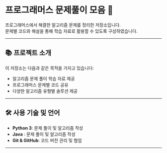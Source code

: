 # 프로그래머스 문제풀이 모음 🎯

프로그래머스에서 해결한 알고리즘 문제를 정리한 저장소입니다.  
문제별 코드와 해설을 통해 학습 자료로 활용할 수 있도록 구성하였습니다.

---

## 📚 프로젝트 소개  
이 저장소는 다음과 같은 목적을 가지고 있습니다:
- 알고리즘 문제 풀이 학습 자료 제공
- 프로그래머스 문제별 코드 공유
- 다양한 알고리즘 유형별 솔루션 제공

---

## 🛠️ 사용 기술 및 언어
- **Python 3**: 문제 풀이 및 알고리즘 작성
- **Java** : 문제 풀이 및 알고리즘 작성
- **Git & GitHub**: 코드 버전 관리 및 협업
  

---
